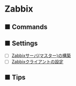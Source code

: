 # Zabbix
## ■ Commands

## ■ Settings
- [ ] [Zabbixサーバ(マスター)の構築](zabbix_server)
- [ ] [Zabbixクライアントの設定](zabbix_client)

## ■ Tips
